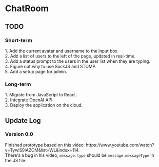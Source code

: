 # ChatRoom

<h2>TODO</h2>
<h3>Short-term</h3>
1. Add the current avatar and username to the input box.<br>
2. Add a list of users to the left of the page, updated in real-time.<br>
3. Add a status prompt to the users in the user list when they are typing.<br>
4. Figure out why to use SockJS and STOMP.<br>
5. Add a setup page for admin.<br>

<h3>Long-term</h3>
1. Migrate from JavaScript to React.<br>
2. Integrate OpenAI API.<br>
3. Deploy the application on the cloud.<br>

<h2>Update Log</h2>
<h3>Version 0.0</h3>
Finished prototype based on this video: <URL>https://www.youtube.com/watch?v=TywlS9iAZCM&list=WL&index=114</URL>.<br>
There's a bug in his video, <code>message.type</code> should be <code>message.messageType</code> in the JS file.
